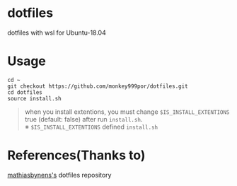 # dotfiles
dotfiles with wsl for Ubuntu-18.04

# Usage
```shell
cd ~
git checkout https://github.com/monkey999por/dotfiles.git
cd dotfiles
source install.sh
```  
> when you install extentions, you must change `$IS_INSTALL_EXTENTIONS` true (default: false) after run `install.sh`.  
※ `$IS_INSTALL_EXTENTIONS` defined `install.sh`

# References(Thanks to)
[mathiasbynens's](https://github.com/mathiasbynens) dotfiles repository
